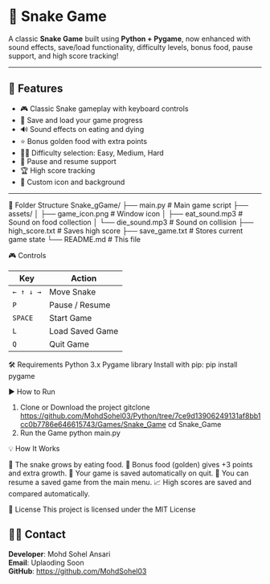 # 🐍 Snake Game

A classic **Snake Game** built using **Python + Pygame**, now enhanced with sound effects, save/load functionality, difficulty levels, bonus food, pause support, and high score tracking!

---

## 🚀 Features

- 🎮 Classic Snake gameplay with keyboard controls
- 💾 Save and load your game progress
- 🔊 Sound effects on eating and dying
- ⭐ Bonus golden food with extra points
- 🐢🦅 Difficulty selection: Easy, Medium, Hard
- 🧠 Pause and resume support
- 🏆 High score tracking
- 🎨 Custom icon and background

---

📁 Folder Structure
Snake_gGame/
├── main.py            # Main game script
├── assets/
│   ├── game_icon.png        # Window icon
│   ├── eat_sound.mp3        # Sound on food collection
│   └── die_sound.mp3        # Sound on collision
├── high_score.txt           # Saves high score
├── save_game.txt            # Stores current game state
└── README.md                # This file

🎮 Controls

| Key       | Action          |
| --------- | --------------- |
| `← ↑ ↓ →` | Move Snake      |
| `P`       | Pause / Resume  |
| `SPACE`   | Start Game      |
| `L`       | Load Saved Game |
| `Q`       | Quit Game       |

🛠 Requirements
Python 3.x
Pygame library
Install with pip:
    pip install pygame

▶️ How to Run
1. Clone or Download the project
gitclone https://github.com/MohdSohel03/Python/tree/7ce9d13906249131af8bb1cc0b7786e646615743/Games/Snake_Game
cd Snake_Game
2. Run the Game
python main.py

💡 How It Works

🧠 The snake grows by eating food.
🎯 Bonus food (golden) gives +3 points and extra growth.
💾 Your game is saved automatically on quit.
🔁 You can resume a saved game from the main menu.
📈 High scores are saved and compared automatically.

📜 License
This project is licensed under the MIT License

## 🙋‍♂️ Contact

**Developer**: Mohd Sohel Ansari  
**Email**: Uplaoding Soon   
**GitHub**: https://github.com/MohdSohel03